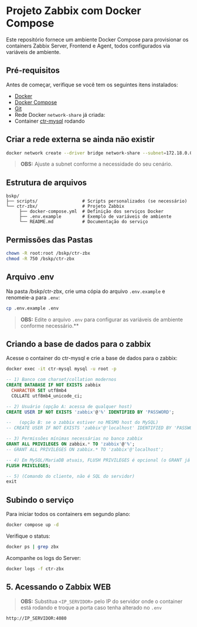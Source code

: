 # Projeto Zabbix com Docker Compose

Este repositório fornece um ambiente Docker Compose para provisionar os containers Zabbix Server, Frontend e Agent, todos configurados via variáveis de ambiente.

## Pré-requisitos

Antes de começar, verifique se você tem os seguintes itens instalados:

- [Docker](https://www.docker.com/get-started)
- [Docker Compose](https://docs.docker.com/compose/)
- [Git](https://git-scm.com/)
- Rede Docker `network-share` já criada:
- Container [ctr-mysql](https://github.com/Kriticos/ctr-mysql) rodando

## Criar a rede externa se ainda não existir

```bash
docker network create --driver bridge network-share --subnet=172.18.0.0/16
```

> **OBS:**  Ajuste a subnet conforme a necessidade do seu cenário.

## Estrutura de arquivos

```plaintext
bskp/
├── scripts/                 # Scripts personalizados (se necessário)
└── ctr-zbx/                 # Projeto Zabbix
     ├── docker-compose.yml  # Definição dos serviços Docker
     ├── .env.example        # Exemplo de variáveis de ambiente
     └── README.md           # Documentação do serviço
```

## Permissões das Pastas

```bash
chown -R root:root /bskp/ctr-zbx
chmod -R 750 /bskp/ctr-zbx
```

## Arquivo **.env**

Na pasta /bskp/ctr-zbx, crie uma cópia do arquivo `.env.example` e renomeie-a para `.env`:

```bash
cp .env.example .env
```

>**OBS:** Edite o arquivo `.env` para configurar as variáveis de ambiente conforme necessário.**

## Criando a base de dados para o zabbix

Acesse o container do ctr-mysql e crie a base de dados para o zabbix:

```bash
docker exec -it ctr-mysql mysql -u root -p
```

```sql
-- 1) Banco com charset/collation modernos
CREATE DATABASE IF NOT EXISTS zabbix
  CHARACTER SET utf8mb4
  COLLATE utf8mb4_unicode_ci;

-- 2) Usuário (opção A: acessa de qualquer host)
CREATE USER IF NOT EXISTS 'zabbix'@'%' IDENTIFIED BY 'PASSWORD';

--   (opção B: se o zabbix estiver no MESMO host do MySQL)
-- CREATE USER IF NOT EXISTS 'zabbix'@'localhost' IDENTIFIED BY 'PASSWORD';

-- 3) Permissões mínimas necessárias no banco zabbix
GRANT ALL PRIVILEGES ON zabbix.* TO 'zabbix'@'%';
-- GRANT ALL PRIVILEGES ON zabbix.* TO 'zabbix'@'localhost';

-- 4) Em MySQL/MariaDB atuais, FLUSH PRIVILEGES é opcional (o GRANT já recarrega)
FLUSH PRIVILEGES;

-- 5) (Comando do cliente, não é SQL do servidor)
exit
```

## Subindo o serviço

Para iniciar todos os containers em segundo plano:

```bash
docker compose up -d
```

Verifique o status:

```bash
docker ps | grep zbx
```

Acompanhe os logs do Server:

```bash
docker logs -f ctr-zbx
```


## 5. Acessando o Zabbix WEB

> **OBS:** Substitua `<IP_SERVIDOR>` pelo IP do servidor onde o container está rodando e troque a porta caso tenha alterado no `.env`

```html
http://IP_SERVIDOR:4080 
```
